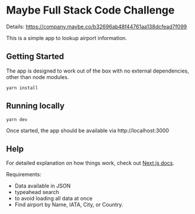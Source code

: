 # Maybe Full Stack Code Challenge

Details: https://company.maybe.co/b32696ab48f44761aa138dcfead7f099

This is a simple app to lookup airport information.

## Getting Started

The app is designed to work out of the box with no external dependencies, other than node modules.

```shell
yarn install
```


## Running locally

```shell
yarn dev
```

Once started, the app should be available via http://localhost:3000



## Help

For detailed explanation on how things work, check out [Next.js docs](https://nextjs.org).


Requirements:
- Data available in JSON
- typeahead search
- to avoid loading all data at once
- Find airport by Name, IATA, City, or Country.
